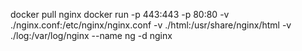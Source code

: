 docker pull nginx
docker run -p 443:443 -p 80:80 -v ./nginx.conf:/etc/nginx/nginx.conf -v ./html:/usr/share/nginx/html -v ./log:/var/log/nginx --name ng -d nginx
